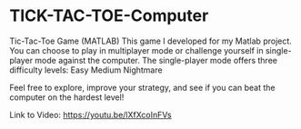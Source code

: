 # TICK-TAC-TOE-Computer
Tic-Tac-Toe Game (MATLAB) This game I developed for my Matlab project. You can choose to play in multiplayer mode or challenge yourself in single-player mode against the computer. The single-player mode offers three difficulty levels: Easy Medium Nightmare

Feel free to explore, improve your strategy, and see if you can beat the computer on the hardest level!

Link to Video: https://youtu.be/lXfXcoInFVs
